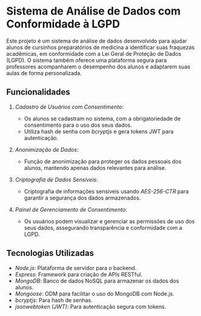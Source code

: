 # Sistema de Análise de Dados com Conformidade à LGPD

Este projeto é um sistema de análise de dados desenvolvido para ajudar alunos de cursinhos preparatórios de medicina a identificar suas fraquezas acadêmicas, em conformidade com a Lei Geral de Proteção de Dados (LGPD). O sistema também oferece uma plataforma segura para professores acompanharem o desempenho dos alunos e adaptarem suas aulas de forma personalizada.

## Funcionalidades

1. *Cadastro de Usuários com Consentimento*:
   - Os alunos se cadastram no sistema, com a obrigatoriedade de consentimento para o uso dos seus dados.
   - Utiliza hash de senha com *bcryptjs* e gera tokens JWT para autenticação.

2. *Anonimização de Dados*:
   - Função de anonimização para proteger os dados pessoais dos alunos, mantendo apenas dados relevantes para análise.

3. *Criptografia de Dados Sensíveis*:
   - Criptografia de informações sensíveis usando *AES-256-CTR* para garantir a segurança dos dados armazenados.

4. *Painel de Gerenciamento de Consentimento*:
   - Os usuários podem visualizar e gerenciar as permissões de uso dos seus dados, assegurando transparência e conformidade com a LGPD.

## Tecnologias Utilizadas

- *Node.js*: Plataforma de servidor para o backend.
- *Express*: Framework para criação de APIs RESTful.
- *MongoDB*: Banco de dados NoSQL para armazenar os dados dos alunos.
- *Mongoose*: ODM para facilitar o uso do MongoDB com Node.js.
- *bcryptjs*: Para hash de senhas.
- *jsonwebtoken (JWT)*: Para autenticação segura com tokens.
